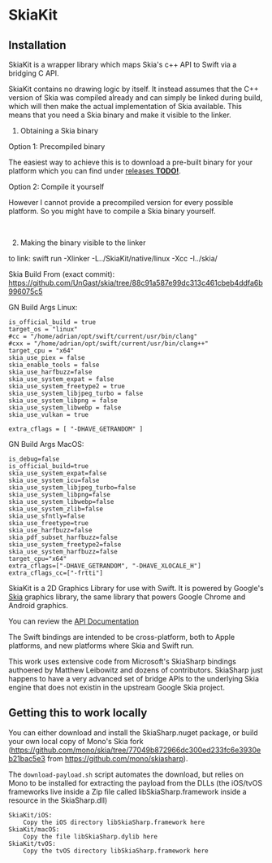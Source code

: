 # SkiaKit

## Installation

SkiaKit is a wrapper library which maps Skia's c++ API to Swift via a bridging C API.

SkiaKit contains no drawing logic by itself. It instead assumes that the C++ version of Skia was compiled already and can simply be linked during build, which will then make the actual implementation of Skia available.
This means that you need a Skia binary and make it visible to the linker.

1. Obtaining a Skia binary

Option 1: Precompiled binary

The easiest way to achieve this is to download a pre-built binary for your platform which you can find under [releases **TODO!**]().

Option 2: Compile it yourself

However I cannot provide a precompiled version for every possible platform. So you might have to compile a Skia binary yourself.

<br>

2. Making the binary visible to the linker


to link: swift run -Xlinker -L../SkiaKit/native/linux -Xcc -I../skia/

Skia Build From (exact commit): https://github.com/UnGast/skia/tree/88c91a587e99dc313c461cbeb4ddfa6b996075c5

GN Build Args Linux:

```
is_official_build = true
target_os = "linux"
#cc = "/home/adrian/opt/swift/current/usr/bin/clang"
#cxx = "/home/adrian/opt/swift/current/usr/bin/clang++"
target_cpu = "x64"
skia_use_piex = false
skia_enable_tools = false
skia_use_harfbuzz=false
skia_use_system_expat = false
skia_use_system_freetype2 = true
skia_use_system_libjpeg_turbo = false
skia_use_system_libpng = false
skia_use_system_libwebp = false
skia_use_vulkan = true

extra_cflags = [ "-DHAVE_GETRANDOM" ]
```

GN Build Args MacOS:

```
is_debug=false
is_official_build=true
skia_use_system_expat=false
skia_use_system_icu=false
skia_use_system_libjpeg_turbo=false 
skia_use_system_libpng=false
skia_use_system_libwebp=false
skia_use_system_zlib=false
skia_use_sfntly=false
skia_use_freetype=true
skia_use_harfbuzz=false
skia_pdf_subset_harfbuzz=false
skia_use_system_freetype2=false
skia_use_system_harfbuzz=false
target_cpu="x64"
extra_cflags=["-DHAVE_GETRANDOM", "-DHAVE_XLOCALE_H"]
extra_cflags_cc=["-frtti"]
```

SkiaKit is a 2D Graphics Library for use with Swift.   It is powered by Google's
[Skia](https://skia.org) graphics library, the same library that powers Google Chrome 
and Android graphics.

You can review the [API Documentation](https://migueldeicaza.github.io/SkiaKit/)

The Swift bindings are intended to be cross-platform, both to Apple platforms, and
new platforms where Skia and Swift run.

This work uses extensive code from Microsoft's SkiaSharp bindings authoered by 
Matthew Leibowitz and dozens of contributors.   SkiaSharp just happens to have
a very advanced set of bridge APIs to the underlying Skia engine that does not 
existin in the upstream Google Skia project.

## Getting this to work locally

You can either download and install the SkiaSharp.nuget package, or
build your own local copy of Mono's Skia fork
(https://github.com/mono/skia/tree/77049b872966dc300ed233fc6e3930eb21bac5e3
from https://github.com/mono/skiasharp).

The `download-payload.sh` script automates the download, but relies on Mono
to be installed for extracting the payload from the DLLs (the iOS/tvOS frameworks
live inside a Zip file called libSkiaSharp.framework inside a resource in the
SkiaSharp.dll)

```
SkiaKit/iOS:
	Copy the iOS directory libSkiaSharp.framework here
SkiaKit/macOS:
	Copy the file libSkiaSharp.dylib here
SkiaKit/tvOS:
	Copy the tvOS directory libSkiaSharp.framework here
```
